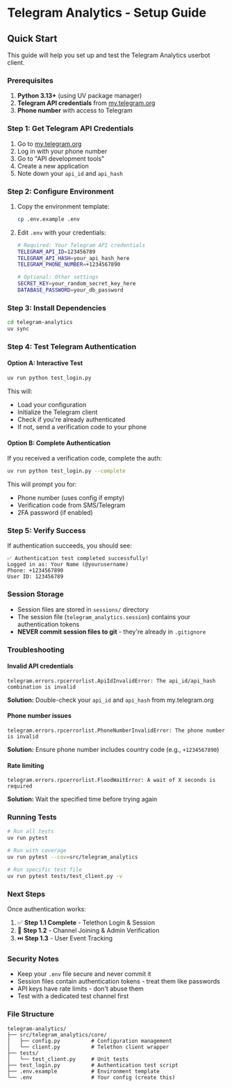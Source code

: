 # Telegram Analytics - Setup Guide

## Quick Start

This guide will help you set up and test the Telegram Analytics userbot client.

### Prerequisites

1. **Python 3.13+** (using UV package manager)
2. **Telegram API credentials** from [my.telegram.org](https://my.telegram.org)
3. **Phone number** with access to Telegram

### Step 1: Get Telegram API Credentials

1. Go to [my.telegram.org](https://my.telegram.org)
2. Log in with your phone number
3. Go to "API development tools"
4. Create a new application
5. Note down your `api_id` and `api_hash`

### Step 2: Configure Environment

1. Copy the environment template:
   ```bash
   cp .env.example .env
   ```

2. Edit `.env` with your credentials:
   ```bash
   # Required: Your Telegram API credentials
   TELEGRAM_API_ID=123456789
   TELEGRAM_API_HASH=your_api_hash_here
   TELEGRAM_PHONE_NUMBER=+1234567890
   
   # Optional: Other settings
   SECRET_KEY=your_random_secret_key_here
   DATABASE_PASSWORD=your_db_password
   ```

### Step 3: Install Dependencies

```bash
cd telegram-analytics
uv sync
```

### Step 4: Test Telegram Authentication

#### Option A: Interactive Test
```bash
uv run python test_login.py
```

This will:
- Load your configuration
- Initialize the Telegram client
- Check if you're already authenticated
- If not, send a verification code to your phone

#### Option B: Complete Authentication
If you received a verification code, complete the auth:
```bash
uv run python test_login.py --complete
```

This will prompt you for:
- Phone number (uses config if empty)
- Verification code from SMS/Telegram
- 2FA password (if enabled)

### Step 5: Verify Success

If authentication succeeds, you should see:
```
✅ Authentication test completed successfully!
Logged in as: Your Name (@yourusername)
Phone: +1234567890
User ID: 123456789
```

### Session Storage

- Session files are stored in `sessions/` directory
- The session file (`telegram_analytics.session`) contains your authentication tokens
- **NEVER commit session files to git** - they're already in `.gitignore`

### Troubleshooting

#### Invalid API credentials
```
telegram.errors.rpcerrorlist.ApiIdInvalidError: The api_id/api_hash combination is invalid
```
**Solution:** Double-check your `api_id` and `api_hash` from my.telegram.org

#### Phone number issues
```
telegram.errors.rpcerrorlist.PhoneNumberInvalidError: The phone number is invalid
```
**Solution:** Ensure phone number includes country code (e.g., `+1234567890`)

#### Rate limiting
```
telegram.errors.rpcerrorlist.FloodWaitError: A wait of X seconds is required
```
**Solution:** Wait the specified time before trying again

### Running Tests

```bash
# Run all tests
uv run pytest

# Run with coverage
uv run pytest --cov=src/telegram_analytics

# Run specific test file
uv run pytest tests/test_client.py -v
```

### Next Steps

Once authentication works:
1. ✅ **Step 1.1 Complete** - Telethon Login & Session
2. 🚧 **Step 1.2** - Channel Joining & Admin Verification  
3. ⏭️ **Step 1.3** - User Event Tracking

### Security Notes

- Keep your `.env` file secure and never commit it
- Session files contain authentication tokens - treat them like passwords
- API keys have rate limits - don't abuse them
- Test with a dedicated test channel first

### File Structure

```
telegram-analytics/
├── src/telegram_analytics/core/
│   ├── config.py          # Configuration management
│   └── client.py          # Telethon client wrapper
├── tests/
│   └── test_client.py     # Unit tests
├── test_login.py          # Authentication test script
├── .env.example           # Environment template
└── .env                   # Your config (create this)
```